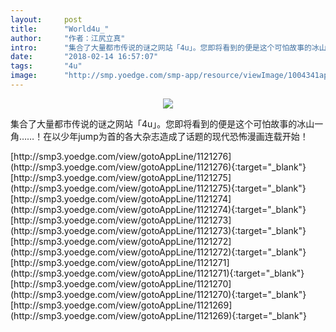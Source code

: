 ```yaml
---
layout:     post
title:      "World4u_"
author:     "作者：江尻立真"
intro:      "集合了大量都市传说的谜之网站「4u」。您即将看到的便是这个可怕故事的冰山一角……！在以少年jump为首的各大杂志造成了话题的现代恐怖漫画连载开始！"
date:       "2018-02-14 16:57:07"
tags:       "4u"
image:      "http://smp.yoedge.com/smp-app/resource/viewImage/1004341appline.png"
---
```

<div style="text-align: center">
<p><img src="http://smp.yoedge.com/smp-app/resource/viewImage/1004341appline.png"/></p>
</div>
<p class="post-meta">
<span>集合了大量都市传说的谜之网站「4u」。您即将看到的便是这个可怕故事的冰山一角……！在以少年jump为首的各大杂志造成了话题的现代恐怖漫画连载开始！</span>
</p>
[http://smp3.yoedge.com/view/gotoAppLine/1121276](http://smp3.yoedge.com/view/gotoAppLine/1121276){:target="_blank"}
[http://smp3.yoedge.com/view/gotoAppLine/1121275](http://smp3.yoedge.com/view/gotoAppLine/1121275){:target="_blank"}
[http://smp3.yoedge.com/view/gotoAppLine/1121274](http://smp3.yoedge.com/view/gotoAppLine/1121274){:target="_blank"}
[http://smp3.yoedge.com/view/gotoAppLine/1121273](http://smp3.yoedge.com/view/gotoAppLine/1121273){:target="_blank"}
[http://smp3.yoedge.com/view/gotoAppLine/1121272](http://smp3.yoedge.com/view/gotoAppLine/1121272){:target="_blank"}
[http://smp3.yoedge.com/view/gotoAppLine/1121271](http://smp3.yoedge.com/view/gotoAppLine/1121271){:target="_blank"}
[http://smp3.yoedge.com/view/gotoAppLine/1121270](http://smp3.yoedge.com/view/gotoAppLine/1121270){:target="_blank"}
[http://smp3.yoedge.com/view/gotoAppLine/1121269](http://smp3.yoedge.com/view/gotoAppLine/1121269){:target="_blank"}


